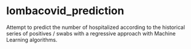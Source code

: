 # lombacovid_prediction
Attempt to predict the number of hospitalized according to the historical series of positives / swabs with a regressive approach with Machine Learning algorithms.
